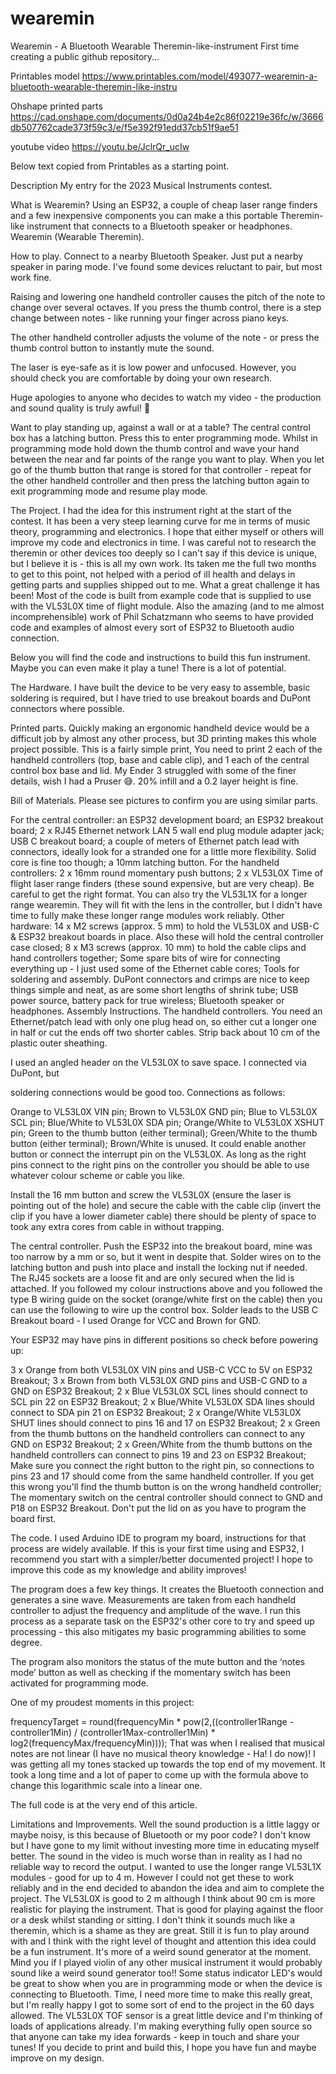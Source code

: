 # wearemin
Wearemin - A Bluetooth Wearable Theremin-like-instrument
First time creating a public github repository...

Printables model https://www.printables.com/model/493077-wearemin-a-bluetooth-wearable-theremin-like-instru

Ohshape printed parts https://cad.onshape.com/documents/0d0a24b4e2c86f02219e36fc/w/3666db507762cade373f59c3/e/f5e392f91edd37cb51f9ae51

youtube video https://youtu.be/JclrQr_ucIw


Below text copied from Printables as a starting point.

Description
My entry for the 2023 Musical Instruments contest.

What is Wearemin?
Using an ESP32, a couple of cheap laser range finders and a few inexpensive components you can make a this portable Theremin-like instrument that connects to a Bluetooth speaker or headphones.  Wearemin (Wearable Theremin). 


How to play.
Connect to a nearby Bluetooth Speaker. Just put a nearby speaker in paring mode. I've found some devices reluctant to pair, but most work fine. 

Raising and lowering one handheld controller causes the pitch of the note to change over several octaves. If you press the thumb control, there is a step change between notes - like running your finger across piano keys. 

The other handheld controller adjusts the volume of the note - or press the thumb control button to instantly mute the sound.

The laser is eye-safe as it is low power and unfocused. However, you should check you are comfortable by doing your own research.

Huge apologies to anyone who decides to watch my video - the production and sound quality is truly awful! 🤣


 

Want to play standing up, against a wall or at a table?
The central control box has a latching button. Press this to enter programming mode. Whilst in programming mode hold down the thumb control and wave your hand between the near and far points of the range you want to play. When you let go of the thumb button that range is stored for that controller - repeat for the other handheld controller and then press the latching button again to exit programming mode and resume play mode.

The Project.
I had the idea for this instrument right at the start of the contest. It has been a very steep learning curve for me in terms of music theory, programming and electronics. I hope that either myself or others will improve my code and electronics in time. I was careful not to research the theremin or other devices too deeply so I can't say if this device is unique, but I believe it is - this is all my own work. Its taken me the full two months to get to this point, not helped with a period of ill health and delays in getting parts and supplies shipped out to me. What a great challenge it has been! Most of the code is built from example code that is supplied to use with the VL53L0X time of flight module. Also the amazing (and to me almost incomprehensible) work of Phil Schatzmann who seems to have provided code and examples of almost every sort of ESP32 to Bluetooth audio connection.

Below you will find the code and instructions to build this fun instrument. Maybe you can even make it play a tune! There is a lot of potential.

The Hardware.
I have built the device to be very easy to assemble, basic soldering is required, but I have tried to use breakout boards and DuPont connectors where possible.

Printed parts.
Quickly making an ergonomic handheld device would be a difficult job by almost any other process, but 3D printing makes this whole project possible. This is a fairly simple print, You need to print 2 each of the handheld controllers (top, base and cable clip), and 1 each of the central control box base and lid. My Ender 3 struggled with some of the finer details, wish I had a Pruser 😅. 20% infill and a 0.2 layer height is fine. 

Bill of Materials.
Please see pictures to confirm you are using similar parts.

For the central controller:
an ESP32 development board;
an ESP32 breakout board;
2 x RJ45 Ethernet network LAN 5 wall end plug module adapter jack;
USB C breakout board;
a couple of meters of Ethernet patch lead with connectors, ideally look for a stranded one for a little more flexibility. Solid core is fine too though;
a 10mm latching button.
For the handheld controllers:
2 x 16mm round momentary push buttons;
2 x VL53L0X Time of flight laser range finders (these sound expensive, but are very cheap). Be careful to get the right format. You can also try the VL53L1X for a longer range wearemin. They will fit with the lens in the controller, but I didn't have time to fully make these longer range modules work reliably.
Other hardware:
14 x M2 screws (approx. 5 mm) to hold the VL53L0X and USB-C & ESP32 breakout boards in place. Also these will hold the central controller case closed;
8 x M3 screws (approx. 10 mm) to hold the cable clips and hand controllers together;
Some spare bits of wire for connecting everything up - I just used some of the Ethernet cable cores;
Tools for soldering and assembly. DuPont connectors and crimps are nice to keep things simple and neat, as are some short lengths of shrink tube;
USB power source, battery pack for true wireless; 
Bluetooth speaker or headphones.
Assembly Instructions.
The handheld controllers.
You need an Ethernet/patch lead with only one plug head on, so either cut a longer one in half or cut the ends off two shorter cables. Strip back about 10 cm of the plastic outer sheathing.


I used an angled header on the VL53L0X to save space. I connected via DuPont, but 

soldering connections would be good too. Connections as follows:

Orange to  VL53L0X VIN pin;
Brown to VL53L0X GND pin;
Blue to VL53L0X SCL pin;
Blue/White to VL53L0X SDA pin;
Orange/White to VL53L0X XSHUT pin;
Green to the thumb button (either terminal);
Green/White to the thumb button (either terminal);
Brown/White is unused. It could enable another button or connect the interrupt pin on the VL53L0X.
As long as the right pins connect to the right pins on the controller you should be able to use whatever colour scheme or cable you like. 

Install the 16 mm button and screw the VL53L0X  (ensure the laser is pointing out of the hole) and secure the cable with the cable clip (invert the clip if you have a lower diameter cable) there should be plenty of space to took any extra cores from cable in without trapping. 


The central controller.
Push the ESP32 into the breakout board, mine was too narrow by a mm or so, but it went in despite that. Solder wires on to the latching button and push into place and install the locking nut if needed. The RJ45 sockets are a loose fit and are only secured when the lid is attached. If you followed my colour instructions above and you followed the type B wiring guide on the socket (orange/white first on the cable) then you can use the following to wire up the control box. Solder leads to the USB C Breakout board - I used Orange for VCC and Brown for GND.

Your ESP32 may have pins in different positions so check before powering up:

3 x Orange from  both VL53L0X VIN pins and USB-C VCC to 5V on ESP32 Breakout;
3 x Brown from  both VL53L0X GND pins and USB-C GND to a GND on ESP32 Breakout;
2 x Blue VL53L0X SCL lines should connect to SCL pin 22 on ESP32 Breakout;
2 x Blue/White VL53L0X SDA lines should connect to SDA pin 21 on ESP32 Breakout;
2 x Orange/White VL53L0X SHUT lines should connect to pins 16 and 17 on ESP32 Breakout;
2 x Green from the thumb buttons on the handheld controllers can connect to any GND on ESP32 Breakout;
2 x Green/White from the thumb buttons on the handheld controllers can connect to pins 19 and 23 on ESP32 Breakout;
Make sure you connect the right button to the right  pin, so connections to pins 23 and 17 should come from the same handheld controller. If you get this wrong you'll find the thumb button is on the wrong handheld controller;
The momentary switch on the central controller should connect to GND and P18 on ESP32 Breakout.
Don't put the lid on as you have to program the board first.


The code.
I used Arduino IDE to program my board, instructions for that process are widely available. If this is your first time using and ESP32, I recommend you start with a simpler/better documented project! I hope to improve this code as my knowledge and ability improves!

The program does a few key things. It creates the Bluetooth connection and generates a sine wave. Measurements are taken from each handheld controller to adjust the frequency and amplitude of the wave. I run this process as a separate task on the ESP32's other core to try and speed up processing - this also mitigates my basic programming abilities to some degree.

The program also monitors the status of the mute button and the ‘notes mode’ button as well as checking if the momentary switch has been activated for programming mode.

One of my proudest moments in this project:

frequencyTarget = round(frequencyMin * pow(2,((controller1Range - controller1Min) / (controller1Max-controller1Min) * log2(frequencyMax/frequencyMin))));
That was when I realised that musical notes are not linear (I have no musical theory knowledge - Ha! I do now)! I was getting all my tones stacked up towards the top end of my movement. It took a long time and a lot of paper to come up with the formula above to change this logarithmic scale into a linear one.

The full code is at the very end of this article.

Limitations and Improvements.
Well the sound production is a little laggy or maybe noisy, is this because of Bluetooth or my poor code? I don't know but I have gone to my limit without investing more time in educating myself better. The sound in the video is much worse than in reality as I had no reliable way to record the output.
I wanted to use the longer range VL53L1X modules - good for up to 4 m. However I could not get these to work reliably and in the end decided to abandon the idea and aim to complete the project. The VL53L0X is good to 2 m although I think about 90 cm is more realistic for playing the instrument. That is good for playing against the floor or a desk whilst standing or sitting.
I don't think it sounds much like a theremin, which is a shame as they are great. Still it is fun to play around with and I think with the right level of thought and attention this idea could be a fun instrument. It's more of a weird sound generator at the moment. Mind you if I played violin of any other musical instrument it would probably sound like a weird sound generator too!!
Some status indicator LED's would be great to show when you are in programming mode or when the device is connecting to Bluetooth.
Time, I need more time to make this really great, but I'm really happy I got to some sort of end to the project in the 60 days allowed.
The VL53L0X TOF sensor is a great little device and I'm thinking of loads of applications already.
I'm making everything fully open source so that anyone can take my idea forwards - keep in touch and share your tunes!
If you decide to print and build this, I hope you have fun and maybe improve on my design. 
